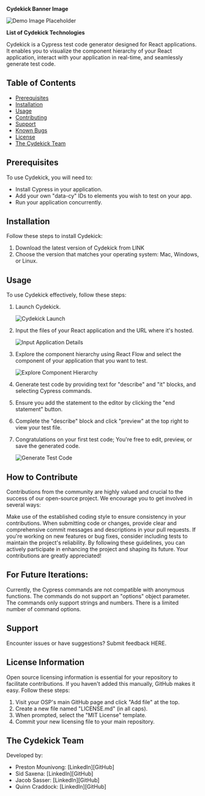 **Cydekick Banner Image**

![Demo Image Placeholder](path_to_demo_image)

**List of Cydekick Technologies**

Cydekick is a Cypress test code generator designed for React applications. It enables you to visualize the component hierarchy of your React application, interact with your application in real-time, and seamlessly generate test code.

## Table of Contents
- [Prerequisites](#prerequisites)
- [Installation](#installation)
- [Usage](#usage)
- [Contributing](#contributing)
- [Support](#support)
- [Known Bugs](#known-bugs)
- [License](#license)
- [The Cydekick Team](#the-cydekick-team)

## Prerequisites

To use Cydekick, you will need to:

- Install Cypress in your application.
- Add your own "data-cy" IDs to elements you wish to test on your app.
- Run your application concurrently.

## Installation

Follow these steps to install Cydekick:

1. Download the latest version of Cydekick from LINK
2. Choose the version that matches your operating system: Mac, Windows, or Linux.


## Usage

To use Cydekick effectively, follow these steps:

1. Launch Cydekick.

   ![Cydekick Launch](insert_gif_url_here)

2. Input the files of your React application and the URL where it's hosted.

   ![Input Application Details](insert_gif_url_here)

3. Explore the component hierarchy using React Flow and select the component of your application that you want to test.

   ![Explore Component Hierarchy](insert_gif_url_here)

4. Generate test code by providing text for "describe" and "it" blocks, and selecting Cypress commands.

5. Ensure you add the statement to the editor by clicking the "end statement" button.

6. Complete the "describe" block and click "preview" at the top right to view your test file.

7. Congratulations on your first test code; You're free to edit, preview, or save the generated code.

   ![Generate Test Code](insert_gif_url_here)



## How to Contribute

Contributions from the community are highly valued and crucial to the success of our open-source project. We encourage you to get involved in several ways:

Make use of the established coding style to ensure consistency in your contributions.
When submitting code or changes, provide clear and comprehensive commit messages and descriptions in your pull requests.
If you're working on new features or bug fixes, consider including tests to maintain the project's reliability.
By following these guidelines, you can actively participate in enhancing the project and shaping its future. Your contributions are greatly appreciated!

## For Future Iterations:
Currently, the Cypress commands are not compatible with anonymous functions.
The commands do not support an "options" object  parameter.
The commands only support strings and numbers.
There is a limited number of command options.


## Support

Encounter issues or have suggestions? Submit feedback HERE.


## License Information

Open source licensing information is essential for your repository to facilitate contributions. If you haven't added this manually, GitHub makes it easy. Follow these steps:

1. Visit your OSP's main GitHub page and click "Add file" at the top.
2. Create a new file named "LICENSE.md" (in all caps).
3. When prompted, select the "MIT License" template.
4. Commit your new licensing file to your main repository.

## The Cydekick Team

Developed by:

- Preston Mounivong: [LinkedIn][GitHub]
- Sid Saxena: [LinkedIn][GitHub]
- Jacob Sasser: [LinkedIn][GitHub]
- Quinn Craddock: [LinkedIn][GitHub]
